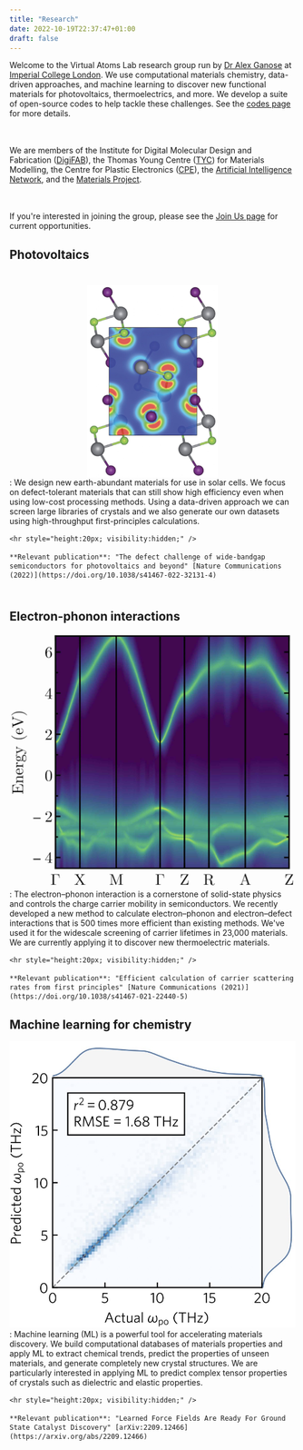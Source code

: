 ```yaml
---
title: "Research"
date: 2022-10-19T22:37:47+01:00
draft: false
---
```


Welcome to the Virtual Atoms Lab research group run by [Dr Alex Ganose](/team) at
[Imperial College London](https://www.imperial.ac.uk).
We use computational materials chemistry, data-driven approaches, and machine learning to discover new
functional materials for photovoltaics, thermoelectrics, and more.
We develop a suite of open-source codes to help tackle these challenges. See the [codes page](/codes)
for more details.

<hr style="height:20px; visibility:hidden;" />

We are members of the Institute for Digital Molecular Design and Fabrication ([DigiFAB][digifab]), the Thomas Young Centre ([TYC][tyc]) for Materials Modelling, the Centre for Plastic Electronics ([CPE][cpe]), the [Artificial Intelligence Network][ainet], and the [Materials Project](https://materialsproject.org).

<hr style="height:20px; visibility:hidden;" />

If you're interested in joining the group, please see the [Join Us page](/join) for current opportunities.

<div class="research-container">


## Photovoltaics
<hr style="height:10px; visibility:hidden;" />

<span class="research"><img src="../research_pv.jpg" style="width:230px; display: block; margin-left: auto; margin-right: auto;"></span>
:   We design new earth-abundant materials for use in solar cells.
    We focus on defect-tolerant materials that can still show high efficiency even
    when using low-cost processing methods.
    Using a data-driven approach we can screen large libraries of crystals and we also
    generate our own datasets using high-throughput first-principles calculations.

    <hr style="height:20px; visibility:hidden;" />

    **Relevant publication**: "The defect challenge of wide-bandgap semiconductors for photovoltaics and beyond" [Nature Communications (2022)](https://doi.org/10.1038/s41467-022-32131-4)

<hr style="height:10px; visibility:hidden;" />

## Electron-phonon interactions

<span class="research"><img src="../research_elph.jpg"></span>
:   The electron–phonon interaction is a cornerstone of solid-state physics and
    controls the charge carrier mobility in semiconductors.
    We recently developed a new method to calculate electron–phonon and electron–defect
    interactions that is 500 times more efficient than existing methods.
    We've used it for the widescale screening of carrier lifetimes in 23,000 materials.
    We are currently applying it to discover new thermoelectric materials.

    <hr style="height:20px; visibility:hidden;" />

    **Relevant publication**: "Efficient calculation of carrier scattering rates from first principles" [Nature Communications (2021)](https://doi.org/10.1038/s41467-021-22440-5)


## Machine learning for chemistry

<span class="research"><img src="../research_ml.jpg"></span>
:   Machine learning (ML) is a powerful tool for accelerating materials discovery.
    We build computational databases of materials properties and apply
    ML to extract chemical trends, predict the properties of
    unseen materials, and generate completely new crystal structures.
    We are particularly interested in applying ML to predict complex
    tensor properties of crystals such as dielectric and elastic properties.

    <hr style="height:20px; visibility:hidden;" />

    **Relevant publication**: "Learned Force Fields Are Ready For Ground State Catalyst Discovery" [arXiv:2209.12466](https://arxiv.org/abs/2209.12466)

</div>


[digifab]: https://www.imperial.ac.uk/a-z-research/digital-molecular-design-and-fabrication/
[tyc]: https://thomasyoungcentre.org
[cpe]: https://www.imperial.ac.uk/a-z-research/processable-electronics/plastic-electronics-cdt/
[ainet]: https://www.imperial.ac.uk/artificial-intelligence
